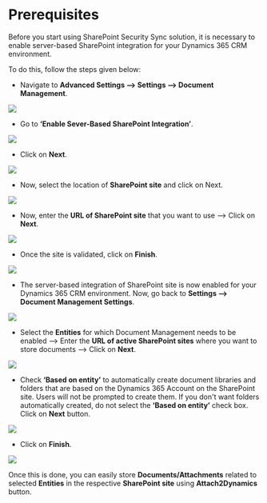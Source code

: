 # Prerequisites

Before you start using SharePoint Security Sync solution, it is necessary to enable server-based SharePoint integration for your Dynamics 365 CRM environment.&#x20;

To do this, follow the steps given below:

* Navigate to **Advanced Settings --> Settings --> Document Management**.

![](../.gitbook/assets/PRE\_1.png)

* Go to **‘Enable Sever-Based SharePoint Integration’**.

![](../.gitbook/assets/PRE\_2.png)

* Click on **Next**.

![](../.gitbook/assets/PRE\_3.png)

* Now, select the location of **SharePoint site** and click on Next.

![](../.gitbook/assets/PRE\_4.png)

* Now, enter the **URL of SharePoint site** that you want to use --> Click on **Next**.

![](../.gitbook/assets/PRE\_6.png)

* Once the site is validated, click on **Finish**.

![](../.gitbook/assets/PRE\_7.png)

* The server-based integration of SharePoint site is now enabled for your Dynamics 365 CRM environment. Now, go back to **Settings --> Document Management Settings**.

![](../.gitbook/assets/PRE\_10.png)

* Select the **Entities** for which Document Management needs to be enabled --> Enter the **URL of active SharePoint sites** where you want to store documents --> Click on **Next**.

![](<../.gitbook/assets/PRE\_11 (1).png>)

* Check **‘Based on entity’** to automatically create document libraries and folders that are based on the Dynamics 365 Account on the SharePoint site. Users will not be prompted to create them. If you don't want folders automatically created, do not select the **‘Based on entity’** check box. Click on **Next** button.

![](../.gitbook/assets/PRE\_12.png)

* Click on **Finish**.

![](../.gitbook/assets/PRE\_14.png)

Once this is done, you can easily store **Documents/Attachments** related to selected **Entities** in the respective **SharePoint site** using **Attach2Dynamics** button.

